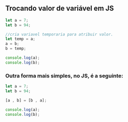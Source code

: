 ## Trocando valor de variável em JS
```jsx
let a = 7;
let b = 94;

//cria variavel temporaria para atribuir valor.
let temp = a;
a = b;
b = temp;

console.log(a);
console.log(b);
```

### Outra forma mais simples, no JS, é a seguinte:

```jsx
let a = 7;
let b = 94;

[a , b] = [b , a];

console.log(a);
console.log(b);
```
